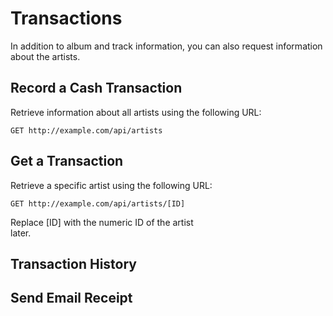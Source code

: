 # Transactions

In addition to album and track information, you can also request information about the artists.

## Record a Cash Transaction

Retrieve information about all artists using the following URL:

`GET http://example.com/api/artists`

## Get a Transaction

Retrieve a specific artist using the following URL:

`GET http://example.com/api/artists/[ID]`

<aside class="notice">
Replace [ID] with the numeric ID of the artist
</aside> later.

## Transaction History

## Send Email Receipt
